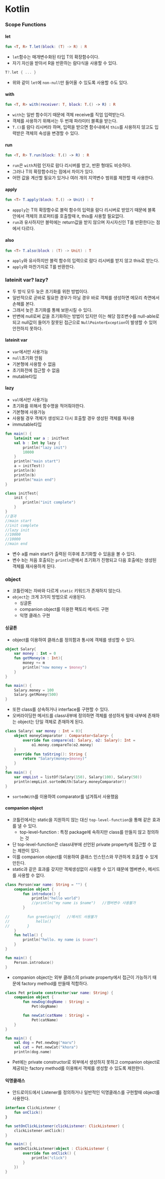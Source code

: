 # Kotlin

### Scope Functions

#### let

```kotlin
fun <T, R> T.let(block: (T) -> R) : R
```

- `let`함수는 매개변수화된 타입 T의 확장함수이다.
- 자기 자신을 받아서 R을 반환하는 람다식을 사용할 수 있다.

```kotlin
T?.let { ... }
```

- 위와 같이 `let`에 `non-null`만 들어올 수 있도록 사용할 수도 있다.

#### with

```kotlin
fun <T, R> with(receiver: T, block: T.() -> R) : R
```

- `with`는 일반 함수이기 때문에 객체 receive를 직업 입력받는다.
- 객체를 사용하기 위해서는 두 번재 파라미터 블록을 받는다.
- `T.()`를 람다 리시버라 하며, 입력을 받으면 함수내에서 `this`를 사용하지 않고도 입력받은 객체의 속성을 변경할 수 있다.

#### run

```kotlin
fun <T, R> T.run(block: T.() -> R) : R
```

- `run`은 `with`처럼 인자로 람다 리시버를 받고, 반환 형태도 비슷하다.
- 그러나 T의 확장함수라는 점에서 차이가 있다.
- 어떤 값을 계산할 필요가 있거나 여러 개의 지역변수 범위를 제한할 때 사용한다.

#### apply

```kotlin
fun <T> T.apply(block: T.() -> Unit) : T
```

- `appply`는 T의 확장함수로 블럭 함수의 입력을 람다 리시버로 받았기 때문에 블록 안에서 객체의 프로퍼티를 호출할때 it, this를 사용할 필요없다.
- `run`과 유사하지만 블럭에는 return값을 받지 않으며 자시자신인 T를 반환한다는 점에서 다르다.

#### also

```kotlin
fun <T> T.also(block : (T) -> Unit) : T
```

- `apply`와 유사하지만 블럭 함수의 입력으로 람다 리시버를 받지 않고 this로 받는다.
- `apply`와 마찬가지로 T를 반환한다.

### lateinit var? lazy?

- 두 방식 모두 늦은 초기화를 위한 방법이다.
- 일반적으로 곧바로 필요한 경우가 아닐 경우 바로 객체를 생성하면 메모리 측면에서 손해를 본다.
- 그래서 늦은 초기화를 통해 보완시킬 수 있다.
- 반변에 null로써 값을 초기화하는 방법이 있지만 이는 해당 참조변수를 null-able로 되고 null값이 들어가 잘못된 접근으로 `NullPointerException`이 발생할 수 있어 안전하지 못하다.

#### lateinit var

- `var`에서만 사용가능
- `null`초기화 안됨
- 기본형에 사용할 수 없음
- 초기화전에 접근할 수 없음
- mutable타입

#### lazy

- `val`에서만 사용가능
- 초기화를 위해서 함수명을 적어줘야한다.
- 기본형에 사용가능
- 사용될 경우 객체가 생성되고 다시 호출할 경우 생성된 객체를 재사용
- immutable타입

```kotlin
fun main() {
    lateinit var a : initTest
    val b : Int by lazy {
        println("lazy init")
        10000
    }
    println("main start")
    a = initTest()
    println(b)
    println(b)
    println("main end")
}

class initTest{
    init {
        println("init complete")
    }
}
//결과
//main start
//init complete
//lazy init
//10000
//10000
//main end
```

- 변수 a를 main start가 출력된 이후에 초기화할 수 있음을 볼 수 있다.
- 변수 b는 처음 호출되는 `println`문에서 초기화가 진행되고 다음 호출에는 생성된 객체를 재사용하게 된다.

### object

- 코틀린에는 자바와 다르게 `static` 키워드가 존재하지 않는다.
- `object`는 크게 3가지 방법으로 사용된다.
  - 싱글톤
  - companion object를 이용한 팩토리 메서드 구현
  - 익명 클래스 구현

#### 싱글톤

- object를 이용하여 클래스를 정의함과 통시에 객체를 생성할 수 있다.

```kotlin
object Salary{
    var money : Int = 0
    fun getMoney(m : Int){
        money += m
        println("now money = $money")
    }
}

fun main() {
    Salary.money = 100
    Salary.getMoney(500)
}
```

- 또한 class를 상속하거나 interface를 구현할 수 있다.
- 오버라이딩한 메서드를 class내부에 정의하면 객체를 생성하게 될때 내부에 존재하는 object는 단일 객체로 존재하게 된다.

```kotlin
class Salary( var money : Int = 0){
    object moneyComparator : Comparator<Salary> {
        override fun compare(o1: Salary, o2: Salary): Int = 
            o1.money.compareTo(o2.money)
    }
    override fun toString(): String {
        return "Salary(money=$money)"
    }
}
fun main() {
    var empList = listOf(Salary(150), Salary(100), Salary(50))
    println(empList.sortedWith(Salary.moneyComparator))
}
```

- `sortedWith`를 이용하여 comparator를 넘겨줘서 사용했음

#### companion object

- 코틀린에서는 static을 지원하지 않는 대신 `top-level-function`을 통해 같은 효과를 낼 수 있다.
  - top-level-function : 특정 package에 속하지만 class를 만들지 않고 정의하는 것
- 단 top-level-function은 class내부에 선언된 private property에 접근할 수 없는 제한이 있다.
- 이를 companion object를 이용하여 클래스 인스턴스와 무관하게 호출할 수 있게 만든다.
- static과 같은 효과를 갖지만 객체생성없이 사용할 수 있기 떄문에 멤버변수, 메서드를 사용할 수 없다.

```kotlin
class Person(var name: String = "") {
    companion object {
        fun introduce() {
            println("hello world")
            //println("my name is $name")	//멤버변수 사용불가
        }
        
//        fun greeting(){	//메서드 사용불가
//            hello()
//        }
    }
    fun hello() {
        println("hello. my name is $name")
    }
}

fun main() {
    Person.introduce()
}
```

- companion object는 외부 클래스의 private property에서 접근이 가능하기 때문에 factory method를 만들때 적합하다.

```kotlin
class Pet private constructor(var name: String) {
    companion object {
        fun newDog(dogName : String) =
            Pet(dogName)

        fun newCat(catName : String) =
            Pet(catName)
    }
}

fun main() {
    val dog = Pet.newDog("maru")
    val cat = Pet.newCat("khora")
    println(dog.name)
```

- Pet에는 private constructor로 외부에서 생성하지 못하고 companion object로 제공되는 factory method를 이용해서 객체를 생성할 수 있도록 제한한다.

#### 익명클래스

- 안드로이드에서 Listener를 정의하거나 일반적인 익명클래스를 구현할때 object를 사용한다.

```kotlin
interface ClickListener {
    fun onClick()
}

fun setOnClickListener(clickListener: ClickListener) {
    clickListener.onClick()
}

fun main() {
    setOnClickListener(object : ClickListener {
        override fun onClick() {
            println("click")
        }
    })
}
```

